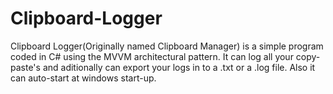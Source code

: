 # Clipboard-Logger

Clipboard Logger(Originally named Clipboard Manager) is a simple program coded in C# using the MVVM architectural pattern. It can log all your copy-paste's and aditionally can export your logs in to a .txt or a .log file. Also it can auto-start at windows start-up.
